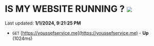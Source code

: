 # IS MY WEBSITE RUNNING ? [![](https://img.shields.io/static/v1?label=Sponsor&message=%E2%9D%A4&logo=GitHub&color=%23fe8e86)](https://github.com/sponsors/<username>)

Last updated: **1/1/2024, 9:21:25 PM**

- `GET` [https://youssefservice.me](https://youssefservice.me) - **Up** (1024ms)
